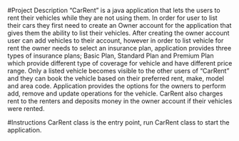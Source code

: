 #Project Description
	“CarRent” is a java application that lets the users to rent their vehicles while they are not using them. In order for user to list their cars they first need to create an Owner account for the application that gives them the ability to list their vehicles. After creating the owner account user can add vehicles to their account, however in order to list vehicle for rent the owner needs to select an insurance plan, application provides three types of insurance plans; Basic Plan, Standard Plan and Premium Plan which provide different type of coverage for vehicle and have different price range. Only a listed vehicle becomes visible to the other users of  “CarRent” and they can book the vehicle based on their preferred rent, make, model and area code. Application provides the options for the owners to perform add, remove and update operations for the vehicle. CarRent also charges rent to the renters and deposits money in the owner account if their vehicles were rented.

#Instructions 
     CarRent class is the entry point, run CarRent class to start the application.
